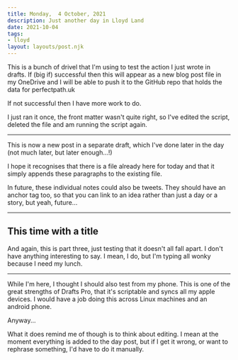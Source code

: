```yaml
---
title: Monday,  4 October, 2021
description: Just another day in Lloyd Land
date: 2021-10-04
tags:
- lloyd
layout: layouts/post.njk
---
```

This is a bunch of drivel that I'm using to test the action I just wrote in drafts.  If (big if) successful then this will appear as a new blog post file in my OneDrive and I will be able to push it to the GitHub repo that holds the data for perfectpath.uk

If not successful then I have more work to do.

I just ran it once, the front matter wasn't quite right, so I've edited the script, deleted the file and am running the script again.


---

This is now a new post in a separate draft, which I've done later in the day (not much later, but later enough...!)

I hope it recognises that there is a file already here for today and that it simply appends these paragraphs to the existing file.

In future, these individual notes could also be tweets.  They should have an anchor tag too, so that you can link to an idea rather than just a day or a story, but yeah, future...

---

## This time with a title

And again, this is part three, just testing that it doesn't all fall apart. I don't have anything interesting to say.  I mean, I do, but I'm typing all wonky because I need my lunch.

---

While I'm here, I thought I should also test from my phone. This is one of the great strengths of Drafts Pro, that it's scriptable and syncs all my apple devices. I would have a job doing this across Linux machines and an android phone. 

Anyway...

What it does remind me of though is to think about editing. I mean at the moment everything is added to the day post, but if I get it wrong, or want to rephrase something, I'd have to do it manually. 
